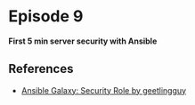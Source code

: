 # Episode 9

**First 5 min server security with Ansible**

## References

- [Ansible Galaxy: Security Role by geetlingguy](https://galaxy.ansible.com/geerlingguy/security)
